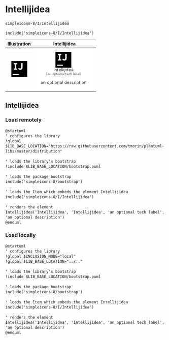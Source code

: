 # Intellijidea


```text
simpleicons-8/I/Intellijidea
```

```text
include('simpleicons-8/I/Intellijidea')
```



| Illustration | Intellijidea |
| :---: | :---: |
| ![illustration for Illustration](../../simpleicons-8/I/Intellijidea.png) | ![illustration for Intellijidea](../../simpleicons-8/I/Intellijidea.Local.png) |




## Intellijidea

### Load remotely
```plantuml
@startuml
' configures the library
!global $LIB_BASE_LOCATION="https://raw.githubusercontent.com/tmorin/plantuml-libs/master/distribution"

' loads the library's bootstrap
!include $LIB_BASE_LOCATION/bootstrap.puml

' loads the package bootstrap
include('simpleicons-8/bootstrap')

' loads the Item which embeds the element Intellijidea
include('simpleicons-8/I/Intellijidea')

' renders the element
Intellijidea('Intellijidea', 'Intellijidea', 'an optional tech label', 'an optional description')
@enduml
```

### Load locally
```plantuml
@startuml
' configures the library
!global $INCLUSION_MODE="local"
!global $LIB_BASE_LOCATION="../.."

' loads the library's bootstrap
!include $LIB_BASE_LOCATION/bootstrap.puml

' loads the package bootstrap
include('simpleicons-8/bootstrap')

' loads the Item which embeds the element Intellijidea
include('simpleicons-8/I/Intellijidea')

' renders the element
Intellijidea('Intellijidea', 'Intellijidea', 'an optional tech label', 'an optional description')
@enduml
```

